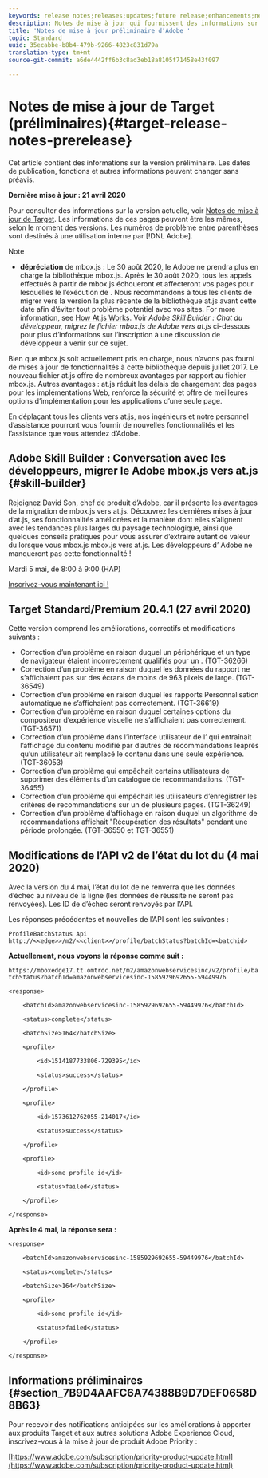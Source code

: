 ```yaml
---
keywords: release notes;releases;updates;future release;enhancements;new features;fixes;updates
description: Notes de mise à jour qui fournissent des informations sur les fonctionnalités, les améliorations et les correctifs pour les dernières versions ou les versions à venir de  Adobe DNL.
title: 'Notes de mise à jour préliminaire d’Adobe '
topic: Standard
uuid: 35ecabbe-b8b4-479b-9266-4823c831d79a
translation-type: tm+mt
source-git-commit: a6de4442ff6b3c8ad3eb18a8105f71458e43f097

---
```



# Notes de mise à jour de Target (préliminaires){#target-release-notes-prerelease}

Cet article contient des informations sur la version préliminaire. Les dates de publication, fonctions et autres informations peuvent changer sans préavis.

**Dernière mise à jour : 21 avril 2020**

Pour consulter des informations sur la version actuelle, voir [Notes de mise à jour de Target](release-notes.md). Les informations de ces pages peuvent être les mêmes, selon le moment des versions. Les numéros de problème entre parenthèses sont destinés à une utilisation interne par [!DNL Adobe].

>[!NOTE]
>
>* **dépréciation** de mbox.js : Le 30 août 2020, le Adobe  ne prendra plus en charge la bibliothèque mbox.js. Après le 30 août 2020, tous les appels effectués à partir de mbox.js échoueront et affecteront vos pages pour lesquelles le   l’exécution de . Nous recommandons à tous les clients de migrer vers la version la plus récente de la bibliothèque at.js avant cette date afin d’éviter tout problème potentiel avec vos sites. For more information, see [How At.js Works](/help/c-implementing-target/c-implementing-target-for-client-side-web/c-how-atjs-works/how-atjs-works.md). Voir *Adobe  Skill Builder : Chat du développeur, migrez le fichier mbox.js de Adobe vers at.js* ci-dessous pour plus d’informations sur l’inscription à une discussion de développeur à venir sur ce sujet.
   >
   >   
   Bien que mbox.js soit actuellement pris en charge, nous n’avons pas fourni de mises à jour de fonctionnalités à cette bibliothèque depuis juillet 2017. Le nouveau fichier at.js offre de nombreux avantages par rapport au fichier mbox.js. Autres avantages : at.js réduit les délais de chargement des pages pour les implémentations Web, renforce la sécurité et offre de meilleures options d’implémentation pour les applications d’une seule page.
   >
   >   
   En déplaçant tous les clients vers at.js, nos ingénieurs et notre personnel d’assistance pourront vous fournir de nouvelles fonctionnalités et  les  l’assistance que vous attendez d’Adobe.


## Adobe  Skill Builder : Conversation avec les développeurs, migrer le Adobe  mbox.js vers at.js {#skill-builder}

Rejoignez David Son, chef de produit d’Adobe, car il présente les avantages de la migration de mbox.js vers at.js. Découvrez les dernières mises à jour d’at.js, ses fonctionnalités améliorées et la manière dont elles s’alignent avec les tendances plus larges du paysage technologique, ainsi que quelques conseils pratiques pour vous assurer d’extraire autant de valeur du lorsque vous mbox.js mbox.js vers at.js. Les développeurs d’ Adobe ne manqueront pas cette fonctionnalité !

Mardi 5 mai, de 8:00 à 9:00 (HAP)

[Inscrivez-vous maintenant ici !](https://atskillbuilder-devchat.experienceleague.adobeevents.com/)

## Target Standard/Premium 20.4.1 (27 avril 2020)

Cette version comprend les améliorations, correctifs et modifications suivants :

* Correction d’un problème en raison duquel un périphérique et un type de navigateur étaient incorrectement qualifiés pour un  . (TGT-36266)
* Correction d’un problème en raison duquel les données du rapport ne s’affichaient pas sur des écrans de moins de 963 pixels de large. (TGT-36549)
* Correction d’un problème en raison duquel les rapports Personnalisation automatique ne s’affichaient pas correctement. (TGT-36619)
* Correction d’un problème en raison duquel certaines options du compositeur d’expérience visuelle ne s’affichaient pas correctement. (TGT-36571)
* Correction d’un problème dans l’interface utilisateur  de l’ qui entraînait l’affichage du contenu modifié par d’autres  de recommandations  leaprès qu’un utilisateur ait remplacé le contenu dans une seule expérience. (TGT-36053)
* Correction d’un problème qui empêchait certains utilisateurs de supprimer des éléments d’un catalogue de recommandations. (TGT-36455)
* Correction d’un problème qui empêchait les utilisateurs d’enregistrer les critères de recommandations sur un  de plusieurs pages. (TGT-36249)
* Correction d’un problème d’affichage en raison duquel un algorithme de recommandations affichait &quot;Récupération des résultats&quot; pendant une période prolongée. (TGT-36550 et TGT-36551)

## Modifications de l’API v2 de l’état du lot  du (4 mai 2020)

Avec la version du 4 mai, l’état du lot de  ne renverra que les données d’échec au niveau de la ligne (les données de réussite ne seront pas renvoyées). Les ID de  d’échec seront renvoyés par l’API.

Les réponses précédentes et nouvelles de l’API sont les suivantes :

`ProfileBatchStatus Api
http://<<edge>>/m2/<<client>>/profile/batchStatus?batchId=<batchid>`

**Actuellement, nous voyons la réponse comme suit :**

`https://mboxedge17.tt.omtrdc.net/m2/amazonwebservicesinc/v2/profile/batchStatus?batchId=amazonwebservicesinc-1585929692655-59449976`

```
<response>
 
    <batchId>amazonwebservicesinc-1585929692655-59449976</batchId>
 
    <status>complete</status>
 
    <batchSize>164</batchSize>
 
    <profile>
 
        <id>1514187733806-729395</id>
 
        <status>success</status>
 
    </profile>
 
    <profile>
 
        <id>1573612762055-214017</id>
 
        <status>success</status>
 
    </profile>
 
    <profile>
 
        <id>some profile id</id>
 
        <status>failed</status>
 
    </profile>
 
</response>
```

**Après le 4 mai, la réponse sera :**

```
<response>
 
    <batchId>amazonwebservicesinc-1585929692655-59449976</batchId>
 
    <status>complete</status>
 
    <batchSize>164</batchSize>
 
    <profile>
 
        <id>some profile id</id>
 
        <status>failed</status>
 
    </profile>
 
</response>
```

## Informations préliminaires {#section_7B9D4AAFC6A74388B9D7DEF0658D8B63}

Pour recevoir des notifications anticipées sur les améliorations à apporter aux produits Target et aux autres solutions Adobe Experience Cloud, inscrivez-vous à la mise à jour de produit Adobe Priority :

[https://www.adobe.com/subscription/priority-product-update.html](https://www.adobe.com/subscription/priority-product-update.html)
